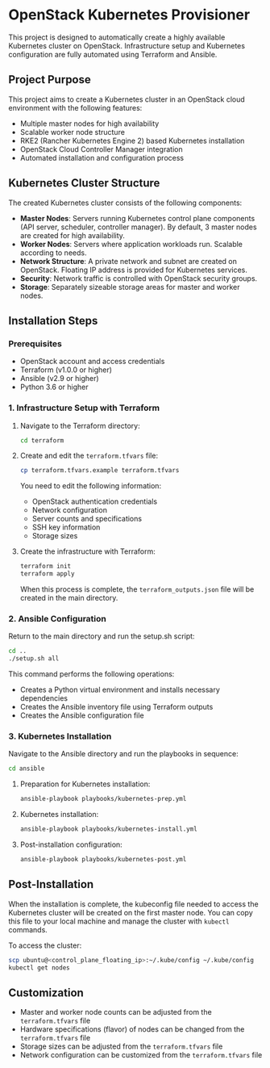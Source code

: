 # OpenStack Kubernetes Provisioner

This project is designed to automatically create a highly available Kubernetes cluster on OpenStack. Infrastructure setup and Kubernetes configuration are fully automated using Terraform and Ansible.

## Project Purpose

This project aims to create a Kubernetes cluster in an OpenStack cloud environment with the following features:

- Multiple master nodes for high availability
- Scalable worker node structure
- RKE2 (Rancher Kubernetes Engine 2) based Kubernetes installation
- OpenStack Cloud Controller Manager integration
- Automated installation and configuration process

## Kubernetes Cluster Structure

The created Kubernetes cluster consists of the following components:

- **Master Nodes**: Servers running Kubernetes control plane components (API server, scheduler, controller manager). By default, 3 master nodes are created for high availability.
- **Worker Nodes**: Servers where application workloads run. Scalable according to needs.
- **Network Structure**: A private network and subnet are created on OpenStack. Floating IP address is provided for Kubernetes services.
- **Security**: Network traffic is controlled with OpenStack security groups.
- **Storage**: Separately sizeable storage areas for master and worker nodes.

## Installation Steps

### Prerequisites

- OpenStack account and access credentials
- Terraform (v1.0.0 or higher)
- Ansible (v2.9 or higher)
- Python 3.6 or higher

### 1. Infrastructure Setup with Terraform

1. Navigate to the Terraform directory:
   ```bash
   cd terraform
   ```

2. Create and edit the `terraform.tfvars` file:
   ```bash
   cp terraform.tfvars.example terraform.tfvars
   ```
   
   You need to edit the following information:
   - OpenStack authentication credentials
   - Network configuration
   - Server counts and specifications
   - SSH key information
   - Storage sizes

3. Create the infrastructure with Terraform:
   ```bash
   terraform init
   terraform apply
   ```

   When this process is complete, the `terraform_outputs.json` file will be created in the main directory.

### 2. Ansible Configuration

Return to the main directory and run the setup.sh script:

```bash
cd ..
./setup.sh all
```

This command performs the following operations:
- Creates a Python virtual environment and installs necessary dependencies
- Creates the Ansible inventory file using Terraform outputs
- Creates the Ansible configuration file

### 3. Kubernetes Installation

Navigate to the Ansible directory and run the playbooks in sequence:

```bash
cd ansible
```

1. Preparation for Kubernetes installation:
   ```bash
   ansible-playbook playbooks/kubernetes-prep.yml
   ```

2. Kubernetes installation:
   ```bash
   ansible-playbook playbooks/kubernetes-install.yml
   ```

3. Post-installation configuration:
   ```bash
   ansible-playbook playbooks/kubernetes-post.yml
   ```

## Post-Installation

When the installation is complete, the kubeconfig file needed to access the Kubernetes cluster will be created on the first master node. You can copy this file to your local machine and manage the cluster with `kubectl` commands.

To access the cluster:

```bash
scp ubuntu@<control_plane_floating_ip>:~/.kube/config ~/.kube/config
kubectl get nodes
```

## Customization

- Master and worker node counts can be adjusted from the `terraform.tfvars` file
- Hardware specifications (flavor) of nodes can be changed from the `terraform.tfvars` file
- Storage sizes can be adjusted from the `terraform.tfvars` file
- Network configuration can be customized from the `terraform.tfvars` file
